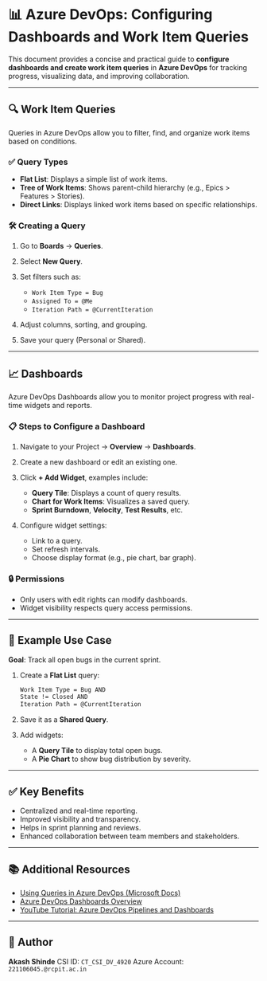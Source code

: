 
# 📊 Azure DevOps: Configuring Dashboards and Work Item Queries

This document provides a concise and practical guide to **configure dashboards and create work item queries** in **Azure DevOps** for tracking progress, visualizing data, and improving collaboration.

---

## 🔍 Work Item Queries

Queries in Azure DevOps allow you to filter, find, and organize work items based on conditions.

### ✅ Query Types

* **Flat List**: Displays a simple list of work items.
* **Tree of Work Items**: Shows parent-child hierarchy (e.g., Epics > Features > Stories).
* **Direct Links**: Displays linked work items based on specific relationships.

### 🛠️ Creating a Query

1. Go to **Boards** → **Queries**.
2. Select **New Query**.
3. Set filters such as:

   * `Work Item Type = Bug`
   * `Assigned To = @Me`
   * `Iteration Path = @CurrentIteration`
4. Adjust columns, sorting, and grouping.
5. Save your query (Personal or Shared).

---

## 📈 Dashboards

Azure DevOps Dashboards allow you to monitor project progress with real-time widgets and reports.

### 📋 Steps to Configure a Dashboard

1. Navigate to your Project → **Overview** → **Dashboards**.
2. Create a new dashboard or edit an existing one.
3. Click **+ Add Widget**, examples include:

   * **Query Tile**: Displays a count of query results.
   * **Chart for Work Items**: Visualizes a saved query.
   * **Sprint Burndown**, **Velocity**, **Test Results**, etc.
4. Configure widget settings:

   * Link to a query.
   * Set refresh intervals.
   * Choose display format (e.g., pie chart, bar graph).

### 🔒 Permissions

* Only users with edit rights can modify dashboards.
* Widget visibility respects query access permissions.

---

## 📌 Example Use Case

**Goal**: Track all open bugs in the current sprint.

1. Create a **Flat List** query:

   ```txt
   Work Item Type = Bug AND
   State != Closed AND
   Iteration Path = @CurrentIteration
   ```
2. Save it as a **Shared Query**.
3. Add widgets:

   * A **Query Tile** to display total open bugs.
   * A **Pie Chart** to show bug distribution by severity.

---

## ✅ Key Benefits

* Centralized and real-time reporting.
* Improved visibility and transparency.
* Helps in sprint planning and reviews.
* Enhanced collaboration between team members and stakeholders.

---

## 📚 Additional Resources

* [Using Queries in Azure DevOps (Microsoft Docs)](https://learn.microsoft.com/en-us/azure/devops/boards/queries/using-queries?view=azure-devops&tabs=browser)
* [Azure DevOps Dashboards Overview](https://learn.microsoft.com/en-us/azure/devops/report/dashboards/overview?view=azure-devops)
* [YouTube Tutorial: Azure DevOps Pipelines and Dashboards](https://www.youtube.com/watch?v=xH5EY7FCFQw)

---

## 👤 Author

**Akash Shinde**
CSI ID: `CT_CSI_DV_4920`
Azure Account: `221106045.@rcpit.ac.in`
